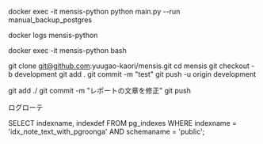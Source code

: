 docker exec -it mensis-python python main.py --run manual_backup_postgres

docker logs mensis-python

docker exec -it mensis-python bash




git clone git@github.com:yuugao-kaori/mensis.git
cd mensis
git checkout -b development
git add .
git commit -m "test"
git push -u origin development

git add ./
git commit -m "レポートの文章を修正"
git push


ログローテ


SELECT
    indexname,
    indexdef
FROM
    pg_indexes
WHERE
    indexname = 'idx_note_text_with_pgroonga'
    AND schemaname = 'public';





